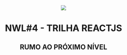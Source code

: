 <div align="center">
  
<img src="https://user-images.githubusercontent.com/5429870/108864765-461f4080-75d1-11eb-990b-a4f4ac7dc3c9.png"/>

# NWL#4 - TRILHA REACTJS
## RUMO AO PRÓXIMO NÍVEL

</div>
